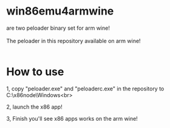 # win86emu4armwine
are two peloader binary set for arm wine!<br>
<br>
The peloader in this repository available on arm wine!<br>
<br>
# How to use
1, copy "peloader.exe" and "peloaderc.exe" in the repository to C:\x86node\Windows\<br>

2, launch the x86 app!<br>

3, Finish you'll see x86 apps works on the arm wine!<br>
